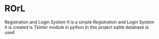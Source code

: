 # ROrL
Registration and Login System
It is a simple Registration and Login System 
It is created is Tkinter module in python
In this project sqlite database is used
